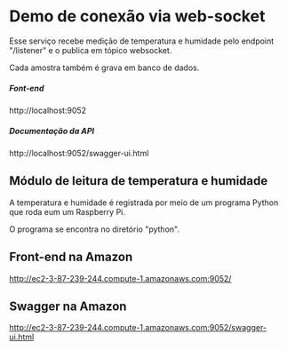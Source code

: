 # Demo de conexão via web-socket

Esse serviço recebe medição de temperatura e humidade pelo endpoint "/listener" e o publica em tópico websocket.

Cada amostra também é grava em banco de dados.

##### Font-end

http://localhost:9052

##### Documentação da API 

http://localhost:9052/swagger-ui.html

## Módulo de leitura de temperatura e humidade

A temperatura e humidade é registrada por meio de um programa Python que roda eum um Raspberry Pi.

O programa se encontra no diretório "python".

## Front-end na Amazon
http://ec2-3-87-239-244.compute-1.amazonaws.com:9052/

## Swagger na Amazon
http://ec2-3-87-239-244.compute-1.amazonaws.com:9052/swagger-ui.html

